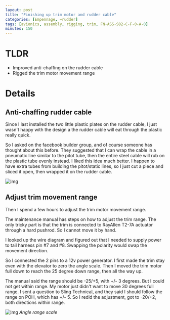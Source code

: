 ```yaml
---
layout: post
title: "Finishing up trim motor and rudder cable"
categories: [Empennage, ~rudder]
tags: [avionics, assembly, rigging, trim, FN-ASS-S02-C-F-0-A-0]
minutes: 150
---
```


# TLDR

- Improved anti-chaffing on the rudder cable
- Rigged the trim motor movement range

# Details

## Anti-chaffing rudder cable

Since I last installed the two little plastic plates on the rudder cable, I just wasn't happy with the design a the rudder cable will eat through the plastic really quick.

So I asked on the facebook builder group, and of course someone has thought about this before. They suggested that I can wrap the cable in a pneumatic line similar to the pitot tube, then the entire steel cable will rub on the plastic tube evenly instead. I liked this idea much better. I happen to have extra tubes from building the pitot/static lines, so I just cut a piece and sliced it open, then wrapped it on the rudder cable.

![img](https://lh3.googleusercontent.com/pw/AP1GczODuIwBTGYPrmfUNc04vPWF4HBoPrGYG8h_UbsnxaoS-4RWVeSjHHNA6Yk5_0uWfxxIIEBLBUGMoE2oeS2gh2WwqS-ONiywwRSqn9ZIY6QOwJlN1mpfa4HwXgHxBfgf0lLMNQAPkntvQpDU6Q9WqlrhMA=w2210-h1664-s-no-gm?authuser=0)

## Adjust trim movement range

Then I spend a few hours to adjust the trim motor movement range.

The maintenance manual has steps on how to adjust the trim range. The only tricky part is that the trim is connected to RayAllen T2-7A actuator through a hard pushrod. So I cannot move it by hand. 

I looked up the wire diagram and figured out that I needed to supply power to tail harness pin #7 and #8. Swapping the polarity would swap the movement direction.

So I connected the 2 pins to a 12v power generator. I first made the trim stay even with the elevator to zero the angle scale. Then I moved the trim motor full down to reach the 25 degree down range, then all the way up.

The manual said the range should be -25/+5, with +/- 3 degrees. But I could not get within range. My motor just didn't want to move 30 degrees full range. I sent a question to Sling Technical, and they said I should follow the range on POH, which has +/- 5. So I redid the adjustment, got to -20/+2, both directions within range.

![img](https://lh3.googleusercontent.com/pw/AP1GczOBarDto4CfG8_tm-KyvDSyhXXDLVu_FUZFYSbMgEjs3HwTg8f9mOBof5u7wK6WfDDbKVuN1fieUGyX32z5Z_kUFOmvqd_JRNVLVj9nWdSs7dOxpjQOicE7033uQKUJUo5HKMkeINQzLlzZ46796fjqWQ=w1252-h1664-s-no-gm?authuser=0)
_Angle range scale_